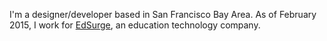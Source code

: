 I'm a designer/developer based in San Francisco Bay Area. As of February 2015, I work for [EdSurge](http://edsurge.com), an education technology company.
